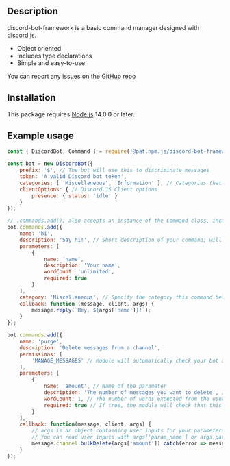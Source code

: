 ## Description

discord-bot-framework is a basic command manager designed with [discord.js](https://www.npmjs.com/package/discord.js).
* Object oriented
* Includes type declarations
* Simple and easy-to-use

You can report any issues on the [GitHub repo](https://github.com/AhsokaT/discord-bot-framework)
## Installation
This package requires [Node.js](https://nodejs.org/en/download/) 14.0.0 or later.
## Example usage
```javascript
const { DiscordBot, Command } = require('@pat.npm.js/discord-bot-framework');

const bot = new DiscordBot({
    prefix: '$', // The bot will use this to discriminate messages
    token: 'A valid Discord bot token',
    categories: [ 'Miscellaneous', 'Information' ], // Categories that individual commands can belong to
    clientOptions: { // Discord.JS Client options
        presence: { status: 'idle' }
    }
});

// .commands.add(); also accepts an instance of the Command class, incase you declare your commands elsewhere
bot.commands.add({
    name: 'hi',
    description: 'Say hi!', // Short description of your command; will be displayed on the inbuilt help command
    parameters: [
        {
            name: 'name',
            description: 'Your name',
            wordCount: 'unlimited',
            required: true
        }
    ],
    category: 'Miscellaneous', // Specify the category this command belongs to
    callback: function (message, client, args) {
        message.reply(`Hey, ${args['name']}!`);
    }
});

bot.commands.add({
    name: 'purge',
    description: 'Delete messages from a channel',
    permissions: [
        'MANAGE_MESSAGES' // Module will automatically check your bot and the user have the required permissions
    ],
    parameters: [
        {
            name: 'amount', // Name of the parameter
            description: 'The number of messages you want to delete', // A short description of the parameter
            wordCount: 1, // The number of words expected from the user; 1 by default
            required: true // If true, the module will check that this parameter was passed in before executing the callback
        }
    ],
    callback: function(message, client, args) {
        // args is an object containing user inputs for your parameters
        // You can read user inputs with args['param_name'] or args.param_name
        message.channel.bulkDelete(args['amount']).catch(error => message.reply('I could not delete any messages!'));
    }
});
```